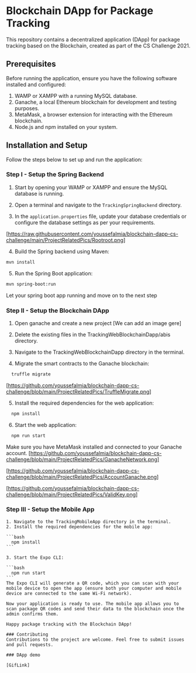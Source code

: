 # Blockchain DApp for Package Tracking

This repository contains a decentralized application (DApp) for package tracking based on the Blockchain, created as part of the CS Challenge 2021.

## Prerequisites

Before running the application, ensure you have the following software installed and configured:

1. WAMP or XAMPP with a running MySQL database.
2. Ganache, a local Ethereum blockchain for development and testing purposes.
3. MetaMask, a browser extension for interacting with the Ethereum blockchain.
4. Node.js and npm installed on your system.

## Installation and Setup

Follow the steps below to set up and run the application:

### Step I - Setup the Spring Backend

1. Start by opening your WAMP or XAMPP and ensure the MySQL database is running.

2. Open a terminal and navigate to the `TrackingSpringBackend` directory.

3. In the `application.properties` file, update your database credentials or configure the database settings as per your requirements.

  [https://raw.githubusercontent.com/youssefalmia/blockchain-dapp-cs-challenge/main/ProjectRelatedPics/Rootroot.png]

4. Build the Spring backend using Maven:

  ```bash
  mvn install
  ```
5. Run the Spring Boot application:

  ```bash
  mvn spring-boot:run
  ```

Let your spring boot app running and move on to the next step

### Step II - Setup the Blockchain DApp

  1. Open ganache and create a new project
  [We can add an image gere]
  2. Delete the existing files in the TrackingWebBlockchainDapp/abis directory.

  3. Navigate to the TrackingWebBlockchainDapp directory in the terminal.
  4. Migrate the smart contracts to the Ganache blockchain:

  ```bash
    truffle migrate
  ```
  [https://github.com/youssefalmia/blockchain-dapp-cs-challenge/blob/main/ProjectRelatedPics/TruffleMigrate.png]

  5. Install the required dependencies for the web application:

  ```bash
    npm install
  ```

  6. Start the web application:
  
  ```bash
    npm run start
  ```
  Make sure you have MetaMask installed and connected to your Ganache account.
  [https://github.com/youssefalmia/blockchain-dapp-cs-challenge/blob/main/ProjectRelatedPics/GanacheNetwork.png]

  [https://github.com/youssefalmia/blockchain-dapp-cs-challenge/blob/main/ProjectRelatedPics/AccountGanache.png]

  [https://github.com/youssefalmia/blockchain-dapp-cs-challenge/blob/main/ProjectRelatedPics/ValidKey.png]


  ### Step III - Setup the Mobile App

    1. Navigate to the TrackingMobileApp directory in the terminal.
    2. Install the required dependencies for the mobile app:
    
    ```bash
      npm install
    ```
    
    3. Start the Expo CLI:

    ```bash
      npm run start
    ```
    The Expo CLI will generate a QR code, which you can scan with your mobile device to open the app (ensure both your computer and mobile device are connected to the same Wi-Fi network).

    Now your application is ready to use. The mobile app allows you to scan package QR codes and send their data to the blockchain once the admin confirms them.

    Happy package tracking with the Blockchain DApp!

    ### Contributing
    Contributions to the project are welcome. Feel free to submit issues and pull requests.

    ### DApp demo

    [GifLink]